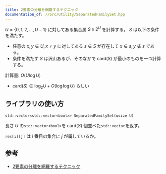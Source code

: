 ```yaml
---
title: 2要素の分離を網羅するテクニック
documentation_of: //Src/Utility/SeparatedFamilySet.hpp
---
```


$U = \{ 0, 1, 2, \dots, U - 1\}$ に対してある集合属 $S \subseteqq 2^{U}$ を計算する。 $S$ は以下の条件を満たす。

- 任意の $x, y\in U, x \ne y$ に対してある $s\in S$ が存在して $x\in s, y\notin s$ である。
- 条件を満たす $S$ は沢山あるが、そのなかで $\text{card}(S)$ が最小のものを一つ計算する。

計算量: $O(U\log U)$

- $\text{card}(S) \in \log_{2}U + O(\log \log U)$ らしい

## ライブラリの使い方

```
std::vector<std::vector<bool>> SeparatedFamilySet(usize U)
```

長さ $U$ の`std::vector<bool>`を $\text{card}(S)$ 個並べた`std::vector`を返す。

`res[i][j]` は $i$ 番目の集合に $j$ が属しているか。

## 参考

- [2要素の分離を網羅するテクニック](https://noshi91.hatenablog.com/entry/2024/05/31/012055)
